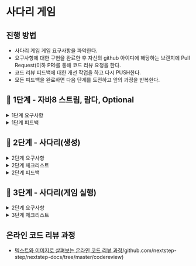 # 사다리 게임
## 진행 방법
* 사다리 게임 게임 요구사항을 파악한다.
* 요구사항에 대한 구현을 완료한 후 자신의 github 아이디에 해당하는 브랜치에 Pull Request(이하 PR)를 통해 코드 리뷰 요청을 한다.
* 코드 리뷰 피드백에 대한 개선 작업을 하고 다시 PUSH한다.
* 모든 피드백을 완료하면 다음 단계를 도전하고 앞의 과정을 반복한다.

## 🚀 1단계 - 자바8 스트림, 람다, Optional
<details>
    <summary> 1단계 요구사항 </summary>

### 람다
- 람다 실습 1 - 익명 클래스를 람다로 전환
- 람다 실습 2 - 람다를 활용해 중복 제거

### 스트림
- map, reduce, filter 실습 1
  List에 담긴 모든 숫자 중 3보다 큰 숫자를 2배 한 후 모든 값의 합을 구한다. 지금까지 학습한 map, reduce, filter를 활용해 구현해야 한다.
    - nextstep.fp.StreamStudyTest 클래스의 sumOverThreeAndDouble() 테스트를 pass해야 한다.

- map, reduce, filter 실습 2
  nextstep.fp.StreamStudy 클래스의 printLongestWordTop100() 메서드를 구현한다. 요구사항은 다음과 같다.

    - 단어의 길이가 12자를 초과하는 단어를 추출한다.
    - 12자가 넘는 단어 중 길이가 긴 순서로 100개의 단어를 추출한다.
    - 단어 중복을 허용하지 않는다. 즉, 서로 다른 단어 100개를 추출해야 한다.
    - 추출한 100개의 단어를 출력한다. 모든 단어는 소문자로 출력해야 한다.

### Optional
- 요구사항 1 - Optional을 활용해 조건에 따른 반환
> nextstep.optional.User의 ageIsInRange1() 메소드는 30살 이상, 45살 이하에 해당하는 User가 존재하는 경우 true를 반환하는 메소드이다.  
> 같은 기능을 Optional을 활용해 ageIsInRange2() 메소드에 구현한다. 메소드 인자로 받은 User를 Optional로 생성하면 stream의 map, filter와 같은 메소드를 사용하는 것이 가능하다.  
> nextstep.optional.UserTest의 테스트가 모두 pass해야 한다.

- 요구사항 2 - Optional에서 값을 반환
> nextstep.optional.Users의 getUser() 메소드를 자바 8의 stream과 Optional을 활용해 구현한다.  
> 자바 8의 stream과 Optional을 사용하도록 리팩토링한 후 UsersTest의 단위 테스트가 통과해야 한다.

- 요구사항 3 - Optional에서 exception 처리
> nextstep.optional.ExpressionTest의 테스트가 통과하도록 Expression의 of 메소드를 구현한다.  
> 단, of 메소드를 구현할 때 자바 8의 stream을 기반으로 구현한다.

</details>

<details>
    <summary> 1단계 피드백 </summary>

> [피드백 링크](https://github.com/next-step/java-ladder/pull/869)
> 1. ``findAny()`` 보다는 ``findFirst()`` 권장
> 2. ``.orElse()`` 보다는 ``orElseGet()`` 권장 
>   -> ``orElseGet()`` 은 **Lazy 연산**

</details>

## 🚀 2단계 - 사다리(생성)

<details>
    <summary> 2단계 요구사항 </summary>

### 기능 요구사항
- 사다리 게임에 참여하는 사람에 이름을 최대5글자까지 부여할 수 있다. 사다리를 출력할 때 사람 이름도 같이 출력한다.
- 사람 이름은 쉼표(,)를 기준으로 구분한다.
- 사람 이름을 5자 기준으로 출력하기 때문에 사다리 폭도 넓어져야 한다.
- 사다리 타기가 정상적으로 동작하려면 라인이 겹치지 않도록 해야 한다.
- ```|-----|-----|``` 모양과 같이 가로 라인이 겹치는 경우 어느 방향으로 이동할지 결정할 수 없다.
  
### 프로그래밍 요구사항
- 자바 8의 스트림과 람다를 적용해 프로그래밍한다. 
- 규칙 6: 모든 엔티티를 작게 유지한다.

### 실행 결과
  위 요구사항에 따라 4명의 사람을 위한 5개 높이 사다리를 만들 경우,  
  프로그램을 실행한 결과는 다음과 같다.
```   
참여할 사람 이름을 입력하세요. (이름은 쉼표(,)로 구분하세요)
pobi,honux,crong,jk

최대 사다리 높이는 몇 개인가요?
5

실행결과

pobi  honux crong   jk
|-----|     |-----|
|     |-----|     |
|-----|     |     |
|     |-----|     |
|-----|     |-----|
```


</details>

<details>
    <summary> 2단계 체크리스트 </summary>

- [X] 각 참여자는 이름을 갖는다.
- [X] 전체 참여자는 각각 이름이 중복되지 않은 참여자들로 이루어진다.
- [X] 사다리의 가로 한 줄(Line)은 연결지점을 갖는다.
- [X] Line에는 연속되지 않은 임의의 선들로 연결되어있다. (★)
- [X] 사다리는 높이만큼의 Line들을 지닌다.
- [X] 팩토리는 이름들을 입력받아 전체 참여자를 생성한다.
- [X] 팩토리는 최대 사다리의 높이를 입력받아 사다리를 생성한다.
- [X] UI를 이용하여 콘솔창에 참여할 사람을 입력하여 게임을 진행한다.
- [X] UI를 이용하여 콘솔창에 사다리 높이를 입력하여 게임을 진행한다.
- [X] 실행결과를 출력한다.


</details>

<details>
    <summary> 2단계 피드백 </summary>

> [피드백 링크](https://github.com/next-step/java-ladder/pull/911)
> 1. 접근 지정자는 항상 최소화하기  
>  -> 외부에서 사용하지 않는다면 되도록 **private** 으로 선언
> 2. ``void`` type return이 가능한 로직은 되도록 ``void``로 선언 
> 3. ``.forEach()`` ``.stream().forEach()``? [참고링크](https://www.baeldung.com/java-collection-stream-foreach)  
>   -> 1) ``.forEach()``는 컬렉션의 iterator 사용(항목 처리순서가 정해져있음),  
     반면 ``stream().forEach()`` 는 처리순서가 정의되어있지 않음
>   -> 2) ``.forEach()``는 컬렉션의 요소 수정 가능,  
>     반면 ``stream().forEach()``는 컬렉션에서 구조적으로 수정이 일어나면 ❌❌
> 4. ``for-loop`` 와  ``stream()``의 성능차이? [참고링크](https://homoefficio.github.io/2016/06/26/for-loop-%EB%A5%BC-Stream-forEach-%EB%A1%9C-%EB%B0%94%EA%BE%B8%EC%A7%80-%EB%A7%90%EC%95%84%EC%95%BC-%ED%95%A0-3%EA%B0%80%EC%A7%80-%EC%9D%B4%EC%9C%A0/)
> 5. ``Link``, ``PointLink`` 상속구조와 LSP 원칙?
>   -> LSP 원칙은 하위 타입은 언제든지 상위 타입으로 교체되어도 문제가 없어야한다는 원칙  
>   -> PointLink가 Link의 역할을 잘 수행하고 있는지, PointLink를 Link로 대체하게되어도 문제 없는지 고민  
>   -> [SOLID](https://www.nextree.co.kr/p6960/) 에서는 LSP를 만족시키지 못한다면 Composition 생각해보라는 조언을 적음.  
>     -> 이 부분에 대해 고민을 좀 더 해봐야겠음!
</details>


## 🚀 3단계 - 사다리(게임 실행)

<details>
    <summary> 2단계 요구사항 </summary>

### 기능 요구사항
- 사다리 실행 결과를 출력해야 한다.
- 개인별 이름을 입력하면 개인별 결과를 출력하고, "all"을 입력하면 전체 참여자의 실행 결과를 출력한다.

### 프로그래밍 요구사항
- 자바 8의 스트림과 람다를 적용해 프로그래밍한다.
- 규칙 6: 모든 엔티티를 작게 유지한다.
- 규칙 7: 3개 이상의 인스턴스 변수를 가진 클래스를 쓰지 않는다.

### 실행 결과
```
위 요구사항에 따라 4명의 사람을 위한 5개 높이 사다리를 만들 경우, 프로그램을 실행한 결과는 다음과 같다.
참여할 사람 이름을 입력하세요. (이름은 쉼표(,)로 구분하세요)
pobi,honux,crong,jk

실행 결과를 입력하세요. (결과는 쉼표(,)로 구분하세요)
꽝,5000,꽝,3000

최대 사다리 높이는 몇 개인가요?
5

사다리 결과

pobi  honux crong   jk
|-----|     |-----|
|     |-----|     |
|-----|     |     |
|     |-----|     |
|-----|     |-----|
꽝    5000  꽝    3000

결과를 보고 싶은 사람은?
pobi

실행 결과
꽝

결과를 보고 싶은 사람은?
all

실행 결과
pobi : 꽝
honux : 3000
crong : 꽝
jk : 5000
```

</details>

<details>
    <summary> 3단계 체크리스트 </summary>

- [X] 결과값들을 순서를 지닌 리스트에 포장한다.
- [X] 사다리가 서로 연결되어있으면 다른 포인트로 이동할 수 있다.
- [X] 사다리의 맨 위 포인트에서 시작하여 사다리 전체를 이동한 후 포인트의 지점을 얻을 수 있다.
- [X] 실행 결과를 입력받아 결과 리스트를 생성한다.
- [X] 결과를 보고싶은 사람과 전체의 결과를 확인할 수 있다.
- [ ] 결과를 보고싶은 사람을 입력받고, 결과를 출력한다.
</details>



## 온라인 코드 리뷰 과정
* [텍스트와 이미지로 살펴보는 온라인 코드 리뷰 과정](https://github.com/nextstep-step/nextstep-docs/tree/master/codereview)/github.com/nextstep-step/nextstep-docs/tree/master/codereview)